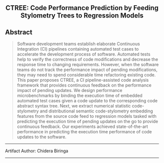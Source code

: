<h2 align = "center"> CTREE: Code Performance Prediction by Feeding Stylometry Trees to Regression Models </h2>
<!-- Official implementation of CTREE: Code Performance Prediction by Feeding Stylometry Trees to Regression Models. -->

## Abstract
> Software development teams establish elaborate Continuous Integration (CI) pipelines containing automated test cases to accelerate the development process of software. Automated tests help to verify the correctness of code modifications and decrease the response time to changing requirements. However, when the software teams do not track the performance impact of pending modifications, they may need to spend considerable time refactoring existing code. This paper proposes CTREE, a  CI pipeline-assisted code analysis framework that provides continuous feedback on the performance impact of pending updates. We design performance microbenchmarks by binding the execution time of embedded automated test cases given a code update to the corresponding code abstract syntax tree. Next, we extract numerical statistic code-stylometry and distributional semantic code-stylometry embedding features from the source code feed to regression models tasked with predicting the execution time of pending updates on the go to provide continuous feedback. Our experiments achieved state-of-the-art performance in predicting the execution time performance of code updates to the software. 

<hr>
Artifact Author: Chidera Biringa
<hr>


<!-- ## How to generate DSPACE dataset
```
$ cd dataset/dspace
$ sh build.sh 
``` -->

<!-- ## Problem

## CTREE


## Feature Engineering
### Generate Stylometry AST Embedding Features
```
cd embeddings
sh build.sh
``` -->
